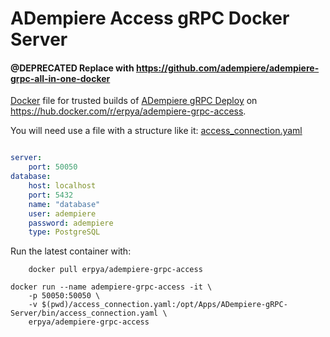 ADempiere Access gRPC Docker Server
=====================

#### @DEPRECATED Replace with https://github.com/adempiere/adempiere-grpc-all-in-one-docker

[Docker](https://www.docker.io/) file for trusted builds of [ADempiere gRPC Deploy](http://erpya.com/) on https://hub.docker.com/r/erpya/adempiere-grpc-access.

You will need use a file with a structure like it: [access_connection.yaml](access_connection.yaml)
```yaml

server:
    port: 50050
database:
    host: localhost
    port: 5432
    name: "database"
    user: adempiere
    password: adempiere
    type: PostgreSQL
```

Run the latest container with:
```shell
    docker pull erpya/adempiere-grpc-access
```

```shell
docker run --name adempiere-grpc-access -it \
	-p 50050:50050 \
	-v $(pwd)/access_connection.yaml:/opt/Apps/ADempiere-gRPC-Server/bin/access_connection.yaml \
	erpya/adempiere-grpc-access
```
